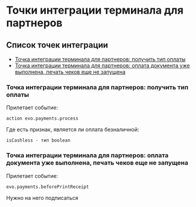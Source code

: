 # Точки интеграции терминала для партнеров

## Список точек интеграции
* [Точка интеграции терминала для партнеров: получить тип оплаты](#001)
* [Точка интеграции терминала для партнеров: оплата документа уже выполнена, печать чеков еще не запущена](#002)

<a name="001"></a>
### Точка интеграции терминала для партнеров: получить тип оплаты

Прилетает событие:
```
action evo.payments.process
```
Где есть признак, является ли оплата безналичной:
```
isCashless - тип boolean
```

<a name="002"></a>
### Точка интеграции терминала для партнеров: оплата документа уже выполнена, печать чеков еще не запущена

Прилетает событие:
```
evo.payments.beforePrintReceipt
```
Нужно на него подписаться
